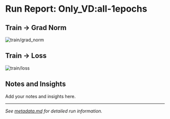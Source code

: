 # Run Report: Only_VD:all-1epochs


## Train → Grad Norm

![train/grad_norm](train_grad_norm.png)


## Train → Loss

![train/loss](train_loss.png)


## Notes and Insights

Add your notes and insights here.


---

*See [metadata.md](metadata.md) for detailed run information.*

